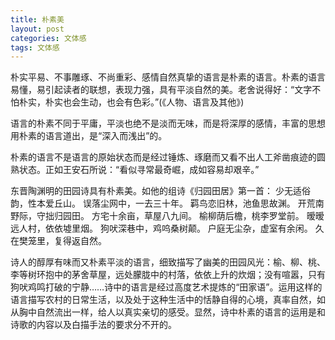 ```yaml
---
title: 朴素美
layout: post
categories: 文体感
tags: 文体感
---
```


朴实平易、不事雕琢、不尚重彩、感情自然真挚的语言是朴素的语言。朴素的语言易懂，易引起读者的联想，表现力强，具有平淡自然的美。老舍说得好：“文字不怕朴实，朴实也会生动，也会有色彩。”(《人物、语言及其他》)

语言的朴素不同于平庸，平淡也绝不是淡而无味，而是将深厚的感情，丰富的思想用朴素的语言道出，是“深入而浅出”的。

朴素的语言不是语言的原始状态而是经过锤炼、琢磨而又看不出人工斧凿痕迹的圆熟状态。正如王安石所说：“看似寻常最奇崛，成如容易却艰辛。”

东晋陶渊明的田园诗具有朴素美。如他的组诗《归园田居》第一首：
少无适俗韵，性本爱丘山。
误落尘网中，一去三十年。
羁鸟恋旧林，池鱼思故渊。
开荒南野际，守拙归园田。
方宅十余亩，草屋八九间。
榆柳荫后檐，桃李罗堂前。
暧暧远人村，依依墟里烟。
狗吠深巷中，鸡呜桑树颠。
户庭无尘杂，虚室有余闲。
久在樊笼里，复得返自然。

诗人的醇厚有味而又朴素平淡的语言，细致描写了幽美的田园风光：榆、柳、桃、李等树环抱中的茅舍草屋，远处朦胧中的村落，依依上升的炊烟；没有喧嚣，只有狗吠鸡鸣打破的宁静……诗中的语言是经过高度艺术提炼的“田家语”。运用这样的语言描写农村的日常生活，以及处于这种生活中的恬静自得的心境，真率自然，如从胸中自然流出一样，给人以真实亲切的感受。显然，诗中朴素的语言的运用是和诗歌的内容以及白描手法的要求分不开的。 